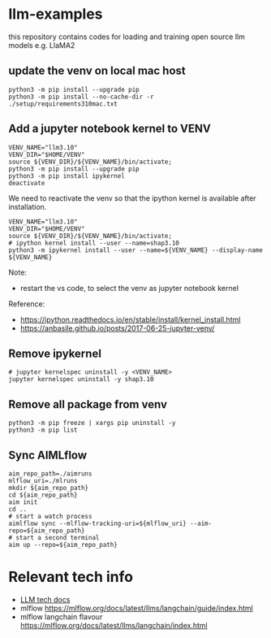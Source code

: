 # llm-examples
this repository contains codes for loading and training open source llm models e.g. LlaMA2

## update the venv on local mac host
```shell
python3 -m pip install --upgrade pip
python3 -m pip install --no-cache-dir -r ./setup/requirements310mac.txt
```

## Add a jupyter notebook kernel to VENV
```shell
VENV_NAME="llm3.10"
VENV_DIR="$HOME/VENV"
source ${VENV_DIR}/${VENV_NAME}/bin/activate;
python3 -m pip install --upgrade pip
python3 -m pip install ipykernel
deactivate
```

We need to reactivate the venv so that the ipython kernel is available after installation.
```shell
VENV_NAME="llm3.10"
VENV_DIR="$HOME/VENV"
source ${VENV_DIR}/${VENV_NAME}/bin/activate;
# ipython kernel install --user --name=shap3.10
python3 -m ipykernel install --user --name=${VENV_NAME} --display-name ${VENV_NAME}
```
Note: 
* restart the vs code, to select the venv as jupyter notebook kernel


Reference:
* https://ipython.readthedocs.io/en/stable/install/kernel_install.html
* https://anbasile.github.io/posts/2017-06-25-jupyter-venv/

## Remove ipykernel
```shell
# jupyter kernelspec uninstall -y <VENV_NAME>
jupyter kernelspec uninstall -y shap3.10
```

## Remove all package from venv
```
python3 -m pip freeze | xargs pip uninstall -y
python3 -m pip list
```

## Sync AIMLflow
```shell
aim_repo_path=./aimruns
mlflow_uri=./mlruns
mkdir ${aim_repo_path}
cd ${aim_repo_path}
aim init
cd ..
# start a watch process
aimlflow sync --mlflow-tracking-uri=${mlflow_uri} --aim-repo=${aim_repo_path}
# start a second terminal
aim up --repo=${aim_repo_path}
``````




# Relevant tech info

* [LLM tech docs](./LLM.md)
* mlflow https://mlflow.org/docs/latest/llms/langchain/guide/index.html
* mlflow langchain flavour https://mlflow.org/docs/latest/llms/langchain/index.html

